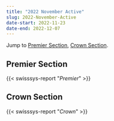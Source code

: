 ```yaml
---
title: "2022 November Active"
slug: 2022-November-Active
date-start: 2022-11-23
date-end: 2022-12-07
---
```


Jump to [Premier Section](#premier-section),
[Crown Section](#crown-section).

## Premier Section
{{< swisssys-report "*Premier*" >}}

## Crown Section
{{< swisssys-report "*Crown*" >}}
